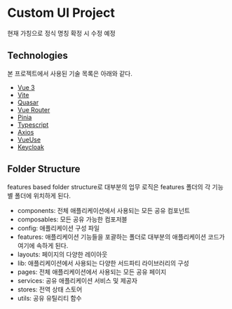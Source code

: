 # Custom UI Project

현재 가칭으로 정식 명칭 확정 시 수정 예정

## Technologies

본 프로젝트에서 사용된 기술 목록은 아래와 같다.

- [Vue 3](https://vuejs.org)
- [Vite](https://vitejs.dev)
- [Quasar](https://quasar.dev)
- [Vue Router](https://router.vuejs.org)
- [Pinia](https://pinia.vuejs.org)
- [Typescript](https://www.typescriptlang.org)
- [Axios](https://axios-http.com)
- [VueUse](https://vueuse.org/)
- [Keycloak](https://keycloak.org/)

## Folder Structure

features based folder structure로 대부분의 업무 로직은 features 폴더의 각 기능 별 폴더에 위치하게 된다.

- components: 전체 애플리케이션에서 사용되는 모든 공유 컴포넌트
- composables: 모든 공유 가능한 컴포저블
- config: 애플리케이션 구성 파일
- features: 애플리케이션 기능들을 포괄하는 폴더로 대부분의 애플리케이션 코드가 여기에 속하게 된다.
- layouts: 페이지의 다양한 레이아웃
- lib: 애플리케이션에서 사용되는 다양한 서드파티 라이브러리의 구성
- pages: 전체 애플리케이션에서 사용되는 모든 공유 페이지
- services: 공유 애플리케이션 서비스 및 제공자
- stores: 전역 상태 스토어
- utils: 공유 유틸리티 함수

